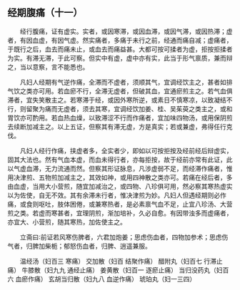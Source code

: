 ## 经期腹痛（十一）


&emsp;&emsp;经行腹痛，证有虚实。实者，或因寒滞，或因血滞，或因气滞，或因热滞；虚者，有因血虚，有因气虚。然实痛者，多痛于未行之前，经通而痛自减；虚痛者，于既行之后，血去而痛未止，或血去而痛益甚。大都可按可揉者为虚，拒按拒揉者为实。有滞无滞，于此可察。但实中有虚，虚中亦有实，此当于形气禀质，兼而辩之，当以意察，言不能悉也。

&emsp;&emsp;凡妇人经期有气逆作痛，全滞而不虚者，须顺其气，宜调经饮主之，甚者如排气饮之类亦可用。若血瘀不行，全滞无虚者，但破其血，宜通瘀煎主之。若气血俱滞者，宜失笑散主之。若寒滞于经，或因外寒所逆，或素日不慎寒凉，以致凝结不行，则留聚为痛而无虚者，须去其寒，宜调经饮加姜、桂、吴茱萸之类主之，或和胃饮亦可酌用。若血热血燥，以致滞涩不行而作痛者，宜加味四物汤，或用保阴煎去续断加减主之。以上五证，但察其有滞无虚，方是真实；若或兼虚，弗得任行克伐。

&emsp;&emsp;凡妇人经行作痛，挟虚者多，全实者少，即如以可按拒按及经前经后辩虚实，固其大法也。然有气血本虚，而血未得行者，亦每拒按，故于经前亦常有此证，此以气虚血滞，无力流通而然。但察其形证脉息，凡涉虚弱不足，而经滞作痛者，惟用决津煎、五物煎加减主之，其效如神，或用四神散之类亦可。若痛在经后者，多由血虚，当用大小营煎，随宜加减治之，或四物、八珍俱可用，然必察其寒热虚实以为佐使，自无不效。其有余滞未行者，惟决津煎为妙。凡妇人但遇经期则必作痛，或食则呕吐，肢体困倦，或兼寒热者，是必素禀气血不足，止宜八珍汤、大营煎之类。若虚而寒甚者，宜理阴煎，渐加培补，久必自愈。有因带浊多而虚痛者，亦宜大、小营煎，随其寒热，加佐使主之。

&emsp;&emsp;立斋曰∶前证若风寒伤脾者，六君加炮姜；思虑伤血者，四物加参术；思虑伤气者，归脾加柴栀；郁怒伤血者，归脾、逍遥兼服。

&emsp;&emsp;温经汤（妇百三 寒痛） 交加散（妇百 结聚作痛） 醋附丸（妇百七 行滞止痛） 牛膝散（妇九九 通经止痛） 姜黄散（妇百一 逐瘀止痛） 当归没药丸（妇百六 血瘀作痛） 玄胡当归散（妇九八 血逆作痛） 琥珀丸（妇一三四）

